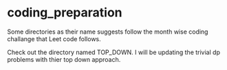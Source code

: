 # coding_preparation
Some directories as their name suggests follow the month wise coding challange that Leet code follows.

Check out the directory named TOP_DOWN. I will be updating the trivial dp problems with thier top down approach.

